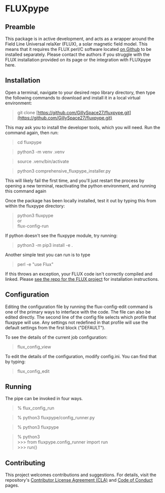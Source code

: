 # FLUXpype

## Preamble
This package is in active development, and acts as a wrapper around the Field Line Universal relaXer (FLUX), a solar magnetic field model. This means that it requires the FLUX perl/C software located [on Github](https://github.com/lowderchris/fluxon-mhd) to be installed separately. Please contact the authors if you struggle with the FLUX installation provided on its page or the integration with FLUXpype here.

## Installation

Open a terminal, navigate to your desired repo library directory, then type the following commands to download and install it in a local virtual environment:

> git clone [https://github.com/GillySpace27/fluxpype.git](https://github.com/GillySpace27/fluxpype.git)

This may ask you to install the developer tools, which you will need. Run the command again, then run:

> cd fluxpype

> python3 -m venv .venv

> source .venv/bin/activate

> python3 comprehensive_fluxpype_installer.py

This will likely fail the first time, and you'll just restart the process by opening a new terminal, reactivating the python environment, and running this command again

Once the package has been locally installed, test it out by typing this from within the fluxpype directory:

> python3 fluxpype \
or \
> flux-config-run

If python doesn't see the fluxpype module, try running:

> python3 -m pip3 install -e .

Another simple test you can run is to type

> perl -e "use Flux"

If this throws an exception, your FLUX code isn't correctly compiled and linked. Please [see the repo for the FLUX project](https://github.com/lowderchris/fluxon-mhd) for installation instructions.

## Configuration
Editing the configuration file by running the flux-config-edit command is one of the primary ways to interface with the code. The file can also be edited directly. The second line of the config file selects which profile that fluxpype will use. Any settings not redefined in that profile will use the default settings from the first block ("DEFAULT").

To see the details of the current job configuration:
> flux_config_view

To edit the details of the configuration, modify config.ini. You can find that by typing:
> flux_config_edit

## Running
The pipe can be invoked in four ways.

> \% flux_config_run

> \% python3 fluxpype/config_runner.py

> \% python3 fluxpype

> \% python3 \
>\>\>\> from fluxpype.config_runner import run \
>\>\>\> run()


## Contributing

This project welcomes contributions and suggestions. For details, visit the repository's [Contributor License Agreement (CLA)](https://cla.opensource.microsoft.com) and [Code of Conduct](https://opensource.microsoft.com/codeofconduct/) pages.
